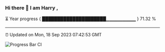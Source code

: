 ### Hi there 👋 I am Harry , 

⏳ Year progress { █████████████████████▁▁▁▁▁▁▁▁▁ } 71.32 %

---

⏰ Updated on Mon, 18 Sep 2023 07:42:53 GMT

![Progress Bar CI](https://github.com/duykhang68/duykhang68/workflows/Progress%20Bar%20CI/badge.svg)
